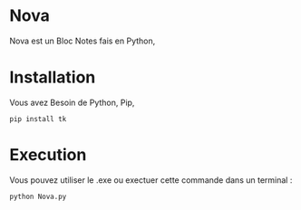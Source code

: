 Nova
=

Nova est un Bloc Notes fais en Python, 


[](https://ibb.co/WPSqtTB)



Installation 
=

Vous avez Besoin de Python, Pip, 

```
pip install tk

```

Execution 
=

Vous pouvez utiliser le .exe ou exectuer cette commande dans un terminal :

```
python Nova.py

```
